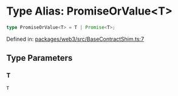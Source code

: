 # Type Alias: PromiseOrValue\<T\>

```ts
type PromiseOrValue<T> = T | Promise<T>;
```

Defined in: [packages/web3/src/BaseContractShim.ts:7](https://github.com/towns-protocol/towns/blob/0db1fd0ac7258e8db8cedfb6183e8eade8284fa1/packages/web3/src/BaseContractShim.ts#L7)

## Type Parameters

### T

`T`
